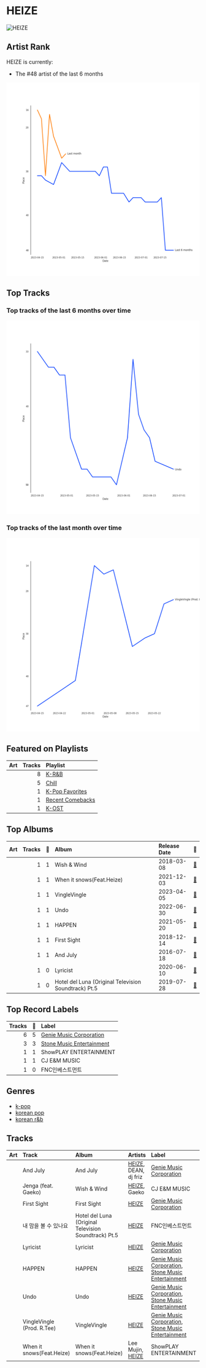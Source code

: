 
# HEIZE


<img src="https://i.scdn.co/image/ab6761610000e5ebb55c3a580a05d6a61bd678ca" alt="HEIZE" width="100" />

## Artist Rank
HEIZE is currently:
- The #48 artist of the last 6 months

![Rank of HEIZE over time](../../images/artists/heize/rank_time_series.png)
## Top Tracks


### Top tracks of the last 6 months over time

![Line chart of top tracks of the last 6 months over time](../../images/artists/heize/track_rank_time_series_medium_term.png)

### Top tracks of the last month over time

![Line chart of top tracks of the last month over time](../../images/artists/heize/track_rank_time_series_short_term.png)
## Featured on Playlists
| Art | Tracks | Playlist |
|:---|---:|:---|
| <img src="https://mosaic.scdn.co/640/ab67616d0000b27355d0265cc488deebe40d79a6ab67616d0000b27378551e802bd7b81d7af67dfbab67616d0000b273ae46d76700c51479a66e8c34ab67616d0000b273bc8e5c838dd8564b5a4f1453" alt="" width="50" /> | 8 | [K-R&B](../../playlists/k_r_b/overview.md) |
| <img src="https://mosaic.scdn.co/640/ab67616d0000b2731c1ea5bfa5680ac877acdd55ab67616d0000b2736772cf096be8acc1df092519ab67616d0000b2739c7eb20dfbb2150f55c9debdab67616d0000b273eb136d1be54b1ef8273c0699" alt="" width="50" /> | 5 | [Chill](../../playlists/chill/overview.md) |
| <img src="https://mosaic.scdn.co/640/ab67616d0000b2734ed058b71650a6ca2c04adffab67616d0000b2736772cf096be8acc1df092519ab67616d0000b2738c4a282e84a53c1c8acf129aab67616d0000b273d8cc2281fcd4519ca020926b" alt="" width="50" /> | 1 | [K-Pop Favorites](../../playlists/k_pop_favorites/overview.md) |
| <img src="https://mosaic.scdn.co/640/ab67616d0000b2732b46078245d0120690eb560dab67616d0000b27357f1657f07fe39567d43c001ab67616d0000b27359f57a5ca507a3d3fed81ea6ab67616d0000b273ca0bf7a337ed7a8bcc34948e" alt="" width="50" /> | 1 | [Recent Comebacks](../../playlists/recent_comebacks/overview.md) |
| <img src="https://mosaic.scdn.co/640/ab67616d0000b2730f5c597bba60a1e0c5364baaab67616d0000b27347d4fcf597d9aee2d5a34e8eab67616d0000b2735ccb1b40b2081fff238473bbab67616d0000b273c6633dda2aa449c5650c14be" alt="" width="50" /> | 1 | [K-OST](../../playlists/k_ost/overview.md) |
## Top Albums

| Art | Tracks | 💚 | Album | Release Date | 🔗 |
|:---|---:|---:|:---|:---|:---|
| <img src="https://i.scdn.co/image/ab67616d0000b273e5b72a052cd11134380eeb8a" alt="" width="50" /> | 1 | 1 | Wish & Wind | 2018-03-08 | [🔗](https://open.spotify.com/album/5Fs2dlwUz1zkNcUPu6KaKF) |
| <img src="https://i.scdn.co/image/ab67616d0000b273b866ae204041c820a937a0f5" alt="" width="50" /> | 1 | 1 | When it snows(Feat.Heize) | 2021-12-03 | [🔗](https://open.spotify.com/album/1d2YKQ02RQA97EyrB55ZcK) |
| <img src="https://i.scdn.co/image/ab67616d0000b2733a712d5d26c23c7191cb2d04" alt="" width="50" /> | 1 | 1 | VingleVingle | 2023-04-05 | [🔗](https://open.spotify.com/album/10Ldh1KXu0ySjpfiX6qLXQ) |
| <img src="https://i.scdn.co/image/ab67616d0000b27345c3e1eaeaed3345abae9616" alt="" width="50" /> | 1 | 1 | Undo | 2022-06-30 | [🔗](https://open.spotify.com/album/2xR7YEyRweqClzs50bbW3J) |
| <img src="https://i.scdn.co/image/ab67616d0000b273168258bceeef84be1d0c9301" alt="" width="50" /> | 1 | 1 | HAPPEN | 2021-05-20 | [🔗](https://open.spotify.com/album/4xOOB79WcZuOoVwK06No1s) |
| <img src="https://i.scdn.co/image/ab67616d0000b2733d56b95f88f4743d79aa62f4" alt="" width="50" /> | 1 | 1 | First Sight | 2018-12-14 | [🔗](https://open.spotify.com/album/5M9f9Tze7sspUDrIAjdCgV) |
| <img src="https://i.scdn.co/image/ab67616d0000b2737f22ff3c2da84dfc06101e23" alt="" width="50" /> | 1 | 1 | And July | 2016-07-18 | [🔗](https://open.spotify.com/album/3xUWeFeLn6m3NXKr0FlT3E) |
| <img src="https://i.scdn.co/image/ab67616d0000b273f259431ac3c0458143ce0d53" alt="" width="50" /> | 1 | 0 | Lyricist | 2020-06-10 | [🔗](https://open.spotify.com/album/6igUyuDlRCyjoTtPXui6bT) |
| <img src="https://i.scdn.co/image/ab67616d0000b2731b3ffa7d7208efcdb5445fb6" alt="" width="50" /> | 1 | 0 | Hotel del Luna (Original Television Soundtrack) Pt.5 | 2019-07-28 | [🔗](https://open.spotify.com/album/2PdRNAz6mDmy9OR7hDCrH5) |

## Top Record Labels

| Tracks | 💚 | Label |
|---:|---:|:---|
| 6 | 5 | [Genie Music Corporation](../../labels/genie_music_corporation/overview.md) |
| 3 | 3 | [Stone Music Entertainment](../../labels/stone_music_entertainment/overview.md) |
| 1 | 1 | ShowPLAY ENTERTAINMENT |
| 1 | 1 | CJ E&M MUSIC |
| 1 | 0 | FNC인베스트먼트 |

## Genres

- [k-pop](../../genres/k_pop)
- [korean pop](../../genres/korean_pop)
- [korean r&b](../../genres/korean_r_b)

## Tracks

| Art | Track | Album | Artists | Label | 💚 | 🔗 |
|:---|:---|:---|:---|:---|:---|:---|
| <img src="https://i.scdn.co/image/ab67616d0000b2737f22ff3c2da84dfc06101e23" alt="" width="50" /> | And July | And July | [HEIZE](overview.md), DEAN, dj friz | [Genie Music Corporation](../../labels/genie_music_corporation) | 💚 | [🔗](https://open.spotify.com/track/0Yz3F0UGDibDe8uU69zmjn) |
| <img src="https://i.scdn.co/image/ab67616d0000b273e5b72a052cd11134380eeb8a" alt="" width="50" /> | Jenga (feat. Gaeko) | Wish & Wind | [HEIZE](overview.md), Gaeko | CJ E&M MUSIC | 💚 | [🔗](https://open.spotify.com/track/1dA1tlzwcJ3YDYsSul1m06) |
| <img src="https://i.scdn.co/image/ab67616d0000b2733d56b95f88f4743d79aa62f4" alt="" width="50" /> | First Sight | First Sight | [HEIZE](overview.md) | [Genie Music Corporation](../../labels/genie_music_corporation) | 💚 | [🔗](https://open.spotify.com/track/2g76vE59gdow7ynPQdzuaw) |
| <img src="https://i.scdn.co/image/ab67616d0000b2731b3ffa7d7208efcdb5445fb6" alt="" width="50" /> | 내 맘을 볼 수 있나요 | Hotel del Luna (Original Television Soundtrack) Pt.5 | [HEIZE](overview.md) | FNC인베스트먼트 | | [🔗](https://open.spotify.com/track/2oVHb8wyg6oC2iNpGBNvx1) |
| <img src="https://i.scdn.co/image/ab67616d0000b273f259431ac3c0458143ce0d53" alt="" width="50" /> | Lyricist | Lyricist | [HEIZE](overview.md) | [Genie Music Corporation](../../labels/genie_music_corporation) | | [🔗](https://open.spotify.com/track/1eEHOnrNLP46aGKLb1LtMI) |
| <img src="https://i.scdn.co/image/ab67616d0000b273168258bceeef84be1d0c9301" alt="" width="50" /> | HAPPEN | HAPPEN | [HEIZE](overview.md) | [Genie Music Corporation](../../labels/genie_music_corporation), [Stone Music Entertainment](../../labels/stone_music_entertainment) | 💚 | [🔗](https://open.spotify.com/track/1MtCOuTy3B6fU72LQPvg16) |
| <img src="https://i.scdn.co/image/ab67616d0000b27345c3e1eaeaed3345abae9616" alt="" width="50" /> | Undo | Undo | [HEIZE](overview.md) | [Genie Music Corporation](../../labels/genie_music_corporation), [Stone Music Entertainment](../../labels/stone_music_entertainment) | 💚 | [🔗](https://open.spotify.com/track/6z1pJ3KUmQagUpMVqL62sa) |
| <img src="https://i.scdn.co/image/ab67616d0000b2733a712d5d26c23c7191cb2d04" alt="" width="50" /> | VingleVingle (Prod. R.Tee) | VingleVingle | [HEIZE](overview.md) | [Genie Music Corporation](../../labels/genie_music_corporation), [Stone Music Entertainment](../../labels/stone_music_entertainment) | 💚 | [🔗](https://open.spotify.com/track/4mSb6RA9eJnXuMWChHLpgn) |
| <img src="https://i.scdn.co/image/ab67616d0000b273b866ae204041c820a937a0f5" alt="" width="50" /> | When it snows(Feat.Heize) | When it snows(Feat.Heize) | Lee Mujin, [HEIZE](overview.md) | ShowPLAY ENTERTAINMENT | 💚 | [🔗](https://open.spotify.com/track/2vA5M8uXee4amGQajyUMFR) |